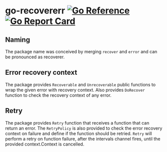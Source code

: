 # go-recovererr [![Go Reference](https://pkg.go.dev/badge/github.com/sermojohn/go-recovererr.svg)](https://pkg.go.dev/github.com/sermojohn/go-recovererr) [![Go Report Card](https://goreportcard.com/badge/github.com/sermojohn/go-recovererr)](https://goreportcard.com/report/github.com/sermojohn/go-recovererr)

## Naming
The package name was conceived by merging `recover` and `error` and can be pronounced as recoverer.

## Error recovery context
The package provides `Recoverable` and `Unrecoverable` public functions to wrap the given error with recovery context.
Also provides `DoRecover` function to check the recovery context of any error.

## Retry
The package provides `Retry` function that receives a function that can return an error. 
The `RetryPolicy` is also provided to check the error recovery context on failure and define if the function should be retried.
`Retry` will perform a retry on function failure, after the intervals channel fires, until the provided context.Context is cancelled.


